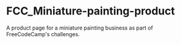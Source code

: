 # FCC_Miniature-painting-product

A product page for a miniature painting business as part of FreeCodeCamp's challenges.